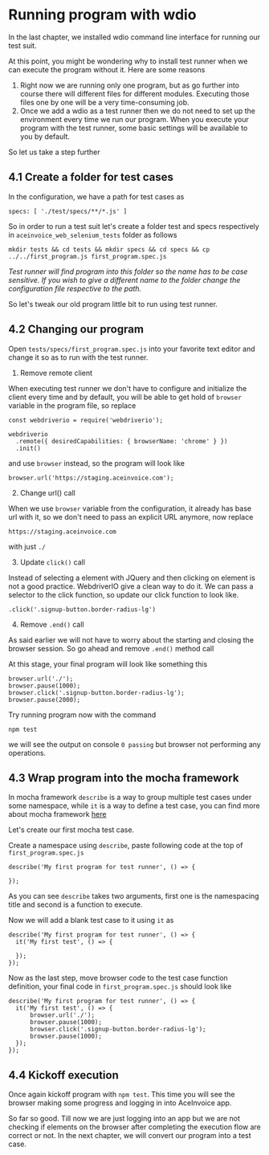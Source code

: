 # Running program with wdio

In the last chapter, we installed wdio command line interface for running our test suit.

At this point, you might be wondering why to install test runner when we can execute the program without it. Here are some reasons

1. Right now we are running only one program, but as go further into course there will different files for different modules. Executing those files one by one will be a very time-consuming job.
2. Once we add a wdio as a test runner then we do not need to set up the environment every time we run our program. When you execute your program with the test runner, some basic settings will be available to you by default.

So let us take a step further

## 4.1 Create a folder for test cases

In the configuration, we have a path for test cases as

```
specs: [ './test/specs/**/*.js' ]
```

So in order to run a test suit let's create a folder test and specs respectively in `aceinvoice_web_selenium_tests` folder as follows

```
mkdir tests && cd tests && mkdir specs && cd specs && cp ../../first_program.js first_program.spec.js
```

_Test runner will find program into this folder so the name has to be case sensitive. If you wish to give a different name to the folder change the configuration file respective to the path._


So let's tweak our old program little bit to run using test runner.

## 4.2 Changing our program

Open `tests/specs/first_program.spec.js` into your favorite text editor and change it so as to run with the test runner.

1. Remove remote client

When executing test runner we don't have to configure and initialize the client every time and by default, you will be able to get hold of `browser` variable in the program file, so replace

```
const webdriverio = require('webdriverio');

webdriverio
  .remote({ desiredCapabilities: { browserName: 'chrome' } })
  .init()
```

and use `browser` instead, so the program will look like

```
browser.url('https://staging.aceinvoice.com');
```

2. Change url() call

When we use `browser` variable from the configuration, it already has base url with it, so we don't need to pass an explicit URL anymore, now replace

```
https://staging.aceinvoice.com
```

with just `./`

3. Update `click()` call

Instead of selecting a element with JQuery and then clicking on element is not a good practice. WebdriverIO give a clean way to do it.
We can pass a selector to the click function, so update our click function to look like.

```
.click('.signup-button.border-radius-lg')
```

4. Remove `.end()` call

As said earlier we will not have to worry about the starting and closing the browser session. So go ahead and remove `.end()` method call

At this stage, your final program will look like something this

```
browser.url('./');
browser.pause(1000);
browser.click('.signup-button.border-radius-lg');
browser.pause(2000);
```

Try running program now with the command

```
npm test
```

we will see the output on console `0 passing` but browser not performing any operations.

## 4.3 Wrap program into the mocha framework

In mocha framework `describe` is a way to group multiple test cases under some namespace, while `it` is a way to define a test case, you can find more about mocha framework [here](https://mochajs.org/#getting-started)

Let's create our first mocha test case.

Create a namespace using `describe`, paste following code at the top of `first_program.spec.js`

```
describe('My first program for test runner', () => {

});
```

As you can see `describe` takes two arguments, first one is the namespacing title and second is a function to execute.

Now we will add a blank test case to it using `it` as

```
describe('My first program for test runner', () => {
  it('My first test', () => {

  });
});
```

Now as the last step, move browser code to the test case function definition, your final code in `first_program.spec.js` should look like

```
describe('My first program for test runner', () => {
  it('My first test', () => {
      browser.url('./');
      browser.pause(1000);
      browser.click('.signup-button.border-radius-lg');
      browser.pause(1000);
  });
});
```

## 4.4 Kickoff execution

Once again kickoff program with `npm test`. This time you will see the browser making some progress and logging in into AceInvoice app.

So far so good. Till now we are just logging into an app but we are not checking if elements on the browser after completing the execution flow are correct or not. In the next chapter, we will convert our program into a test case.

